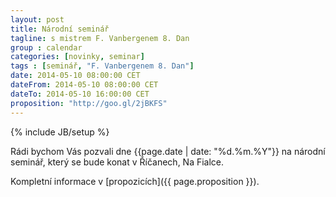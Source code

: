 ```yaml
---
layout: post
title: Národní seminář
tagline: s mistrem F. Vanbergenem 8. Dan
group : calendar
categories: [novinky, seminar]
tags : [seminář, "F. Vanbergenem 8. Dan"]
date: 2014-05-10 08:00:00 CET
dateFrom: 2014-05-10 08:00:00 CET
dateTo: 2014-05-10 16:00:00 CET
proposition: "http://goo.gl/2jBKFS"
---
```

{% include JB/setup %}

Rádi bychom Vás pozvali dne {{page.date | date: "%d.%m.%Y"}} na národní seminář, který se bude konat v Říčanech, Na Fialce.

Kompletní informace v [propozicích]({{ page.proposition }}).

